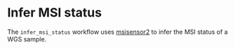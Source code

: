 # Infer MSI status

The `infer_msi_status` workflow uses [msisensor2](https://github.com/niu-lab/msisensor2) to infer the MSI status of a WGS sample.
